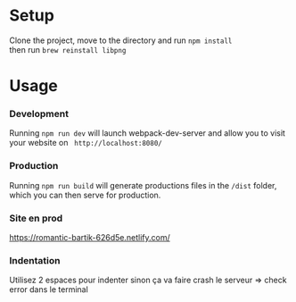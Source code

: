 # Setup
Clone the project, move to the directory and run ```npm install``` <br>
then run ``` brew reinstall libpng ``` 
# Usage
### Development
Running ```npm run dev``` will launch webpack-dev-server and allow you to visit your website on ``` http://localhost:8080/```
### Production
Running ```npm run build``` will generate productions files in the ```/dist``` folder, which you can then serve for production.

### Site en prod
https://romantic-bartik-626d5e.netlify.com/

### Indentation
Utilisez 2 espaces pour indenter sinon ça va faire crash le serveur => check error dans le terminal
